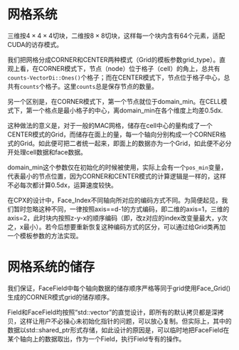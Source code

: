 # 网格系统

三维按$4\times 4\times 4$切块，二维按$8\times 8$切块，这样每一个块内含有64个元素，适配CUDA的访存模式。

我们把网格分成CORNER和CENTER两种模式（Grid的模板参数grid_type）。直观上看，在CORNER模式下，节点（node）位于格子（cell）的角上，总共有`counts-VectorDi::Ones()`个格子；而在CENTER模式下，节点位于格子中心，总共有`counts`个格子。这里`counts`总是保存节点的数量。

另一个区别是，在CORNER模式下，第一个节点就位于domain_min。在CELL模式下，第一个格点是最小格子的中心，离domain_min在各个维度上均差0.5dx.

这种做法的意义是，对于一般的MAC网格，储存在cell中心的量构成了一个CENTER模式的Grid，而储存在面上的量，每一个轴向分别构成一个CORNER格式的Grid。如此便可把二者统一起来，即面上的数据亦为一个Grid，如此便不必分开处理cell数据和face数据。

domain_min这个参数仅在初始化的时候被使用，实际上会有一个`pos_min`变量，代表最小的节点位置，因为CORNER和CENTER模式的计算逻辑是一样的，这样不必每次都计算0.5dx，运算速度较快。

在CPX的设计中，Face_Index不同轴向所对应的编码方式不同。为简便起见，我们暂时忽略这种不同，一律按照axis==d-1的方式编码，即二维的axis=1，三维的axis=2，此时块内按照z-y-x的顺序编码（即，改z对应的index改变量最大，y次之，x最小）。若今后想要重新恢复这种编码方式的区分，可以通过给Grid类再加一个模板参数的方法实现。

# 网格系统的储存

我们保证，FaceField中每个轴向数据的储存顺序严格等同于grid使用Face_Grid()生成的CORNER模式grid的储存顺序。

Field和FaceField均按照“std::vector”的直觉设计，即所有的默认拷贝都是深拷贝，这样让用户不必操心未初始化指针的问题，可以放心复制。但实际上，其中的数据以std::shared_ptr形式存储，如此设计的原因是，可以临时地把FaceField在某个轴向上的数据取出，作为一个Field，执行Field专有的操作。
